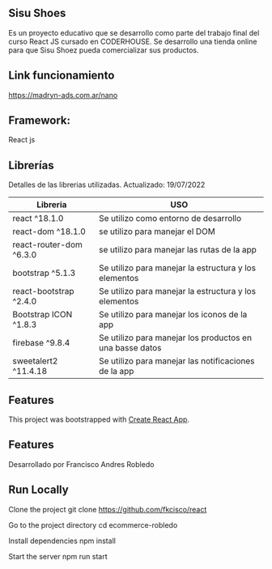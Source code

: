 ## Sisu Shoes
Es un proyecto educativo que se desarrollo como parte del trabajo final del curso React JS cursado en CODERHOUSE. Se desarrollo una tienda online para que Sisu Shoez pueda comercializar sus productos.

## Link funcionamiento

https://madryn-ads.com.ar/nano

## Framework:

React js

## Librerías
Detalles de las librerias utilizadas.
Actualizado: 19/07/2022

| Libreria | USO |
| ------ | ------ |
| react ^18.1.0 | Se utilizo como entorno de desarrollo  |
| react-dom ^18.1.0 | se utilizo para manejar el DOM  |
| react-router-dom ^6.3.0 | se utilizo para manejar las rutas de la app  |
| bootstrap ^5.1.3 | Se utilizo para manejar la estructura y los elementos  |
| react-bootstrap ^2.4.0 | Se utilizo para manejar la estructura y los elementos  |
| Bootstrap ICON ^1.8.3| Se utilizo para manejar los iconos de la app |
| firebase ^9.8.4| Se utilizo para manejar los productos en una basse datos |
| sweetalert2 ^11.4.18| Se utilizo para manejar las notificaciones de la app |


## Features

This project was bootstrapped with [Create React App](https://github.com/facebook/create-react-app).

## Features

Desarrollado por Francisco Andres Robledo

## Run Locally

Clone the project
    git clone https://github.com/fkcisco/react

Go to the project directory
    cd ecommerce-robledo

Install dependencies
    npm install

Start the server
    npm run start

